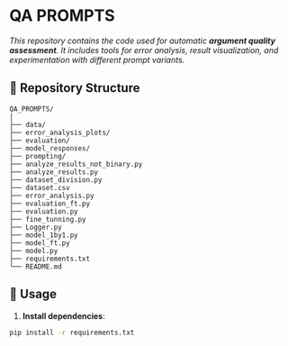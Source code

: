 # QA PROMPTS

_This repository contains the code used for automatic **argument quality assessment**. It includes tools for error analysis, result visualization, and experimentation with different prompt variants._

## 📁 Repository Structure

```
QA_PROMPTS/
│
├── data/
├── error_analysis_plots/
├── evaluation/
├── model_responses/
├── prompting/
├── analyze_results_not_binary.py
├── analyze_results.py
├── dataset_division.py
├── dataset.csv
├── error_analysis.py
├── evaluation_ft.py
├── evaluation.py
├── fine_tunning.py
├── Logger.py
├── model_1by1.py
├── model_ft.py
├── model.py
├── requirements.txt
└── README.md
```

## 🚀 Usage

1. **Install dependencies**:

```bash
pip install -r requirements.txt
```
